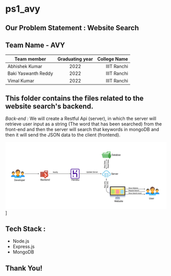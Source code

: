 # ps1_avy

## Our Problem Statement : Website Search

## Team Name - AVY

| Team member         | Graduating year | College Name |
| ------------------- | :-------------: | -----------: |
| Abhishek Kumar      |      2022       |  IIIT Ranchi |
| Baki Yaswanth Reddy |      2022       |  IIIT Ranchi |
| Vimal Kumar         |      2022       |  IIIT Ranchi |

## This folder contains the files related to the website search's backend.

_Back-end :_ We will create a Restful Api (server), in which the server will retrieve user input as a string (The word that has been searched) from the front-end and then the server will search that keywords in mongoDB and then it will send the JSON data to the client (frontend).

![Back-end](../assets/backend.png)]

## Tech Stack :

- Node.js
- Express.js
- MongoDB

## Thank You!
